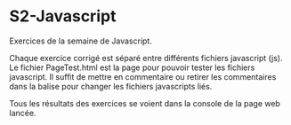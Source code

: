 # S2-Javascript
Exercices de la semaine de Javascript.

Chaque exercice corrigé est séparé entre différents fichiers javascript (js).
Le fichier PageTest.html est la page pour pouvoir tester les fichiers javascript. 
Il suffit de mettre en commentaire ou retirer les commentaires dans la balise <meta></meta> pour changer les fichiers javascripts liés.

Tous les résultats des exercices se voient dans la console de la page web lancée.

